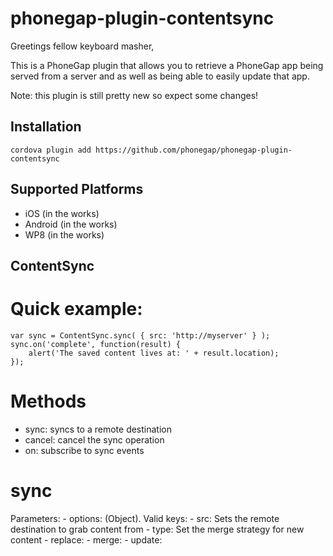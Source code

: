 phonegap-plugin-contentsync
===========================

Greetings fellow keyboard masher, 

This is a PhoneGap plugin that allows you to retrieve
a PhoneGap app being served from a server and as well as 
being able to easily update that app.

Note: this plugin is still pretty new so expect some changes!

## Installation
``` cordova plugin add https://github.com/phonegap/phonegap-plugin-contentsync ```

## Supported Platforms

- iOS (in the works)
- Android (in the works)
- WP8 (in the works)

## ContentSync

# Quick example:
```
var sync = ContentSync.sync( { src: 'http://myserver' } );
sync.on('complete', function(result) {
    alert('The saved content lives at: ' + result.location);
});
```

# Methods
- sync: syncs to a remote destination
- cancel: cancel the sync operation
- on: subscribe to sync events

# sync
Parameters:
    - options: (Object). Valid keys:
        - src: Sets the remote destination to grab content from
        - type: Set the merge strategy for new content
            - replace:
            - merge:
            - update:


 
